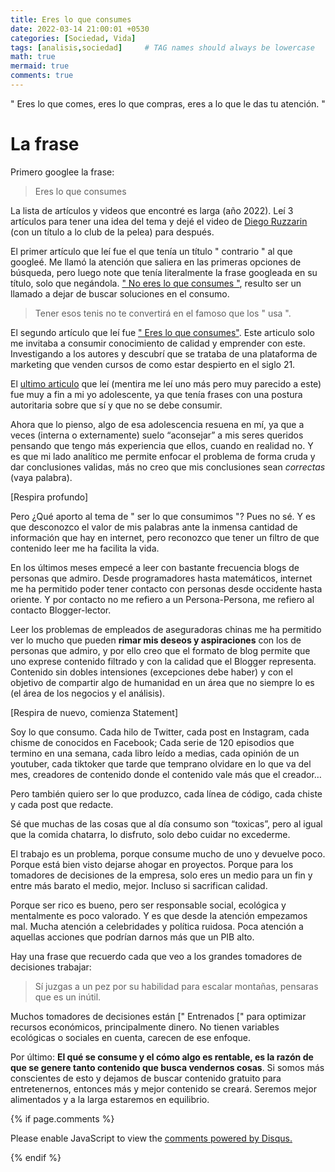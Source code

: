 ```yaml
---
title: Eres lo que consumes
date: 2022-03-14 21:00:01 +0530
categories: [Sociedad, Vida]
tags: [analisis,sociedad]     # TAG names should always be lowercase
math: true
mermaid: true
comments: true
---
```


<style>
.post-content {
    text-align: justify;
}
</style>


&quot; Eres lo que comes, eres lo que compras, eres a lo que le das tu atención. &quot;

# La frase

Primero googlee la frase:

> Eres lo que consumes

La lista de artículos y videos que encontré es larga (año 2022). Leí 3 artículos para tener una idea del tema y dejé el video de [Diego Ruzzarin](https://www.youtube.com/watch?v=Vq4gZKxxsnM) (con un título a lo club de la pelea) para después.

El primer artículo que leí fue el que tenía un título &quot; contrario &quot; al que googleé. Me llamó la atención que saliera en las primeras opciones de búsqueda, pero luego note que tenía literalmente la frase googleada en su título, solo que negándola. [&quot; No eres lo que consumes &quot;](https://popurri.com.mx/entorno-social/no-eres-lo-que-consumes/), resulto ser un llamado a dejar de buscar soluciones en el consumo. 

> Tener esos tenis no te convertirá en el famoso que los &quot; usa &quot;.  

El segundo artículo que leí fue [&quot; Eres lo que consumes&quot;](https://digitalisthub.com/educacion-de-calidad-a-tu-alcance/). Este articulo solo me invitaba a consumir conocimiento de calidad y emprender con este. Investigando a los autores y descubrí que se trataba de una plataforma de marketing que venden cursos de como estar despierto en el siglo 21.

El [ultimo articulo](https://niquefuerapolitica.com/2020/02/08/eres-lo-que-consumes/) que leí (mentira me leí uno más pero muy parecido a este) fue muy a fin a mi yo adolescente, ya que tenía frases con una postura autoritaria sobre que sí y que no se debe consumir.

Ahora que lo pienso, algo de esa adolescencia resuena en mí, ya que a veces (interna o externamente) suelo “aconsejar” a mis seres queridos pensando que tengo más experiencia que ellos, cuando en realidad no. Y es que mi lado analítico me permite enfocar el problema de forma cruda y dar conclusiones validas, más no creo que mis conclusiones sean *correctas* (vaya palabra).

[Respira profundo]

Pero ¿Qué aporto al tema de &quot; ser lo que consumimos &quot;? Pues no sé. Y es que desconozco el valor de mis palabras ante la inmensa cantidad de información que hay en internet, pero reconozco que tener un filtro de que contenido leer me ha facilita la vida.

En los últimos meses empecé a leer con bastante frecuencia blogs de personas que admiro. Desde programadores hasta matemáticos, internet me ha permitido poder tener contacto con personas desde occidente hasta oriente. Y por contacto no me refiero a un Persona-Persona, me refiero al contacto Blogger-lector.

Leer los problemas de empleados de aseguradoras chinas me ha permitido ver lo mucho que pueden **rimar mis deseos y aspiraciones** con los de personas que admiro, y por ello creo que el formato de blog permite que uno exprese contenido filtrado y con la calidad que el Blogger representa. Contenido sin dobles intensiones (excepciones debe haber) y con el objetivo de compartir algo de humanidad en un área que no siempre lo es (el área de los negocios y el análisis).

[Respira de nuevo, comienza Statement]

Soy lo que consumo. Cada hilo de Twitter, cada post en Instagram, cada chisme de conocidos en Facebook; Cada serie de 120 episodios que termino en una semana, cada libro leído a medias, cada opinión de un youtuber, cada tiktoker que tarde que temprano olvidare en lo que va del mes, creadores de contenido donde el contenido vale más que el creador…

Pero también quiero ser lo que produzco, cada línea de código, cada chiste y cada post que redacte.

Sé que muchas de las cosas que al día consumo son “toxicas”, pero al igual que la comida chatarra, lo disfruto, solo debo cuidar no excederme.

El trabajo es un problema, porque consume mucho de uno y devuelve poco. Porque está bien visto dejarse ahogar en proyectos. Porque para los tomadores de decisiones de la empresa, solo eres un medio para un fin y entre más barato el medio, mejor. Incluso si sacrifican calidad.

Porque ser rico es bueno, pero ser responsable social, ecológica y mentalmente es poco valorado. Y es que desde la atención empezamos mal. Mucha atención a celebridades y política ruidosa. Poca atención a aquellas acciones que podrían darnos más que un PIB alto. 

Hay una frase que recuerdo cada que veo a los grandes tomadores de decisiones trabajar:

> Sí juzgas a un pez por su habilidad para escalar montañas, pensaras que es un inútil.

Muchos tomadores de decisiones están [&quot; Entrenados [&quot; para optimizar recursos económicos, principalmente dinero. No tienen variables ecológicas o sociales en cuenta, carecen de ese enfoque. 

Por último: **El qué se consume y el cómo algo es rentable, es la razón de que se genere tanto contenido que busca vendernos cosas**. Si somos más conscientes de esto y dejamos de buscar contenido gratuito para entretenernos, entonces más y mejor contenido se creará. Seremos mejor alimentados y a la larga estaremos en equilibrio.

{% if page.comments %}

<div id="disqus_thread"></div>

<script>
    var disqus_config = function () {
    // Replace PAGE_URL with your page's canonical URL variable
    this.page.url = "https://crissthiandi.github.io/posts/Eres_lo_que_comes/";  
    // Replace PAGE_IDENTIFIER with your page's unique identifier variable
    this.page.identifier = "1_Eres_lo_que_comes"; 
    };

    (function() { // DON'T EDIT BELOW THIS LINE
    var d = document, s = d.createElement('script');
    s.src = 'https://crissthiandi.disqus.com/embed.js';
    s.setAttribute('data-timestamp', +new Date());
    (d.head || d.body).appendChild(s);
    })();
</script>

<noscript>Please enable JavaScript to view the <a href="https://disqus.com/?ref_noscript">comments powered by Disqus.</a></noscript>

{% endif %}